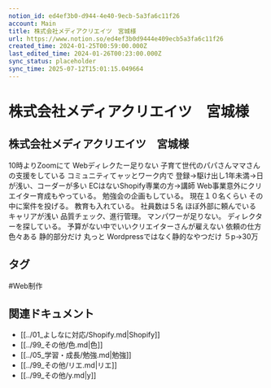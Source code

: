 ```yaml
---
notion_id: ed4ef3b0-d944-4e40-9ecb-5a3fa6c11f26
account: Main
title: 株式会社メディアクリエイツ　宮城様
url: https://www.notion.so/ed4ef3b0d9444e409ecb5a3fa6c11f26
created_time: 2024-01-25T00:59:00.000Z
last_edited_time: 2024-01-26T00:23:00.000Z
sync_status: placeholder
sync_time: 2025-07-12T15:01:15.049664
---
```

# 株式会社メディアクリエイツ　宮城様

株式会社メディアクリエイツ　宮城様
---
10時よりZoomにて
Webディレクたー足りない
子育て世代のパパさんママさんの支援をしている
コミュニティてャッとワーク内で
登録→駆け出し1年未満→日が浅い、コーダーが多い
ECはないShopify専業の方→講師
Web事業意外にクリエイター育成もやっている。
勉強会の企画もしている。
現在１０名くらい
その中に案件を投げる。
教育も入れている。
社員数は５名
ほぼ外部に頼んでいる
キャリアが浅い
品質チェック、進行管理。
マンパワーが足りない。
ディレクターを探している。
予算がない中でいいクリエイターさんが雇えない
依頼の仕方
色々ある
静的部分だけ
丸っと
Wordpressではなく静的なやつだけ
５p→30万

## タグ

#Web制作 

## 関連ドキュメント

- [[../01_よしなに対応/Shopify.md|Shopify]]
- [[../99_その他/色.md|色]]
- [[../05_学習・成長/勉強.md|勉強]]
- [[../99_その他/リエ.md|リエ]]
- [[../99_その他/y.md|y]]
